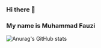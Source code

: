 ### Hi there 👋

### My name is Muhammad Fauzi

![Anurag's GitHub stats](https://github-readme-stats.vercel.app/api?username=anuraghazra&hide=contribs,prs)

<!--
**iamfauzi16/iamfauzi16** is a ✨ _special_ ✨ repository because its `README.md` (this file) appears on your GitHub profile.

Here are some ideas to get you started:

- 🔭 I’m currently working on ...
- 🌱 I’m currently learning ...
- 👯 I’m looking to collaborate on ...
- 🤔 I’m looking for help with ...
- 💬 Ask me about ...
- 📫 How to reach me: ...
- 😄 Pronouns: ...
- ⚡ Fun fact: ...
-->
